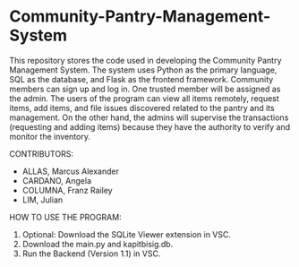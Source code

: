 # Community-Pantry-Management-System

This repository stores the code used in developing the Community Pantry Management System. The system uses Python as the primary language, SQL as the database, and Flask as the frontend framework. Community members can sign up and log in. One trusted member will be assigned as the admin. The users of the program can view all items remotely, request items, add items, and file issues discovered related to the pantry and its management. On the other hand, the admins will supervise the transactions (requesting and adding items) because they have the authority to verify and monitor the inventory. 

CONTRIBUTORS:
- ALLAS, Marcus Alexander
- CARDANO, Angela
- COLUMNA, Franz Railey
- LIM, Julian 

HOW TO USE THE PROGRAM: 
1. Optional: Download the SQLite Viewer extension in VSC.
2. Download the main.py and kapitbisig.db.
3. Run the Backend (Version 1.1) in VSC.
